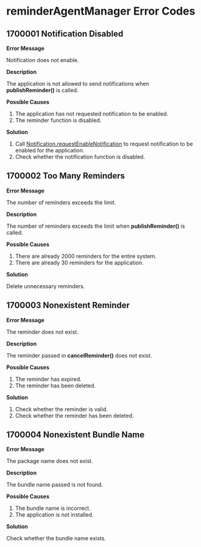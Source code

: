 # reminderAgentManager Error Codes

## 1700001 Notification Disabled

**Error Message**

Notification does not enable.

**Description**

The application is not allowed to send notifications when **publishReminder()** is called.

**Possible Causes**

1. The application has not requested notification to be enabled.
2. The reminder function is disabled.

**Solution**

1. Call [Notification.requestEnableNotification](../apis/js-apis-notification.md#notificationrequestenablenotification8) to request notification to be enabled for the application.
2. Check whether the notification function is disabled.

## 1700002 Too Many Reminders

**Error Message**

The number of reminders exceeds the limit.

**Description**

The number of reminders exceeds the limit when **publishReminder()** is called.

**Possible Causes**

1. There are already 2000 reminders for the entire system.
2. There are already 30 reminders for the application.

**Solution**

Delete unnecessary reminders.

## 1700003 Nonexistent Reminder

**Error Message**

The reminder does not exist.

**Description**

The reminder passed in **cancelReminder()** does not exist.

**Possible Causes**

1. The reminder has expired.
2. The reminder has been deleted.

**Solution**

1. Check whether the reminder is valid.
2. Check whether the reminder has been deleted.

## 1700004 Nonexistent Bundle Name

**Error Message**

The package name does not exist.

**Description**

The bundle name passed is not found.

**Possible Causes**

1. The bundle name is incorrect.
2. The application is not installed.

**Solution**

Check whether the bundle name exists.
